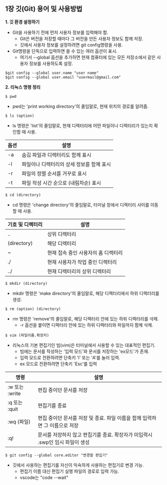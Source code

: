 ## 1장 깃(Git) 용어 및 사용방법

**1. 깃 환경 설정하기**

* Git을 사용하기 전에 먼저 사용자 정보를 입력해야 함.
   * Git은 버전을 저장할 때마다 그 버전을 만든 사용자 정보도 함께 저장.
   * 깃에서 사용자 정보를 설정하려면 git config명령을 사용.
* Git명령을 단독으로 입력하면 쓸 수 있는 여러 옵션이 표시.
   * 여기서 --global 옵션을 추가하면 현재 컴퓨터에 있는 모든 저장소에서 같은 사용자 정보를 사용하도록 설정.

```git
$git config --global user.name "user name"
$git config --global user.email "usermail@gmail.com"
```

**2. 리눅스 명령 정리**

```git
$ pwd
```
* pwd는 'print working directory'의 줄임말로, 현재 위치의 경로를 알려줌.

```git
$ ls (option)
```
* ls 명령은 'list'의 줄임말로, 현재 디렉터리에 어떤 파일이나 디렉터리가 있는지 확인할 때 사용.

|옵션|설명|
|-|-|
|-a|숨김 파일과 디렉터리도 함께 표시|
|-l|파일이나 디렉터리의 상세 정보를 함께 표시|
|-r|파일의 정렬 순서를 거꾸로 표시|
|-t|파일 작성 시간 순으로 (내림차순) 표시|

```git
$ cd (directory)
```
* cd 명령은 'change directory'의 줄임말로, 터미널 창에서 디렉터리 사이를 이동할 때 사용.

|기호 및 디렉터리|설명|
|-|-|
|..|상위 디렉터리|
|(directory)|해당 디렉터리|
|~|현재 접속 중인 사용자의 홈 디렉터리|
|./|현재 사용자가 작업 중인 디렉터리|
|../|현재 디렉터리의 상위 디렉터리|

```git
$ mkdir (directory)
```
* mkdir 명령은 'make directory'의 줄임말로, 해당 디렉터리에서 하위 디렉터리를 생성.

```git
$ rm (option) (directory)
```
* rm 명령은 'remove'의 줄임말로, 해당 디렉터리 안에 있는 하위 디렉터리를 삭제.
  * -r 옵션을 붙이면 디렉터리 안에 있는 하위 디렉터리와 파일까지 함께 삭제.

```git
$ vim (파일이름.확장자)
```
* 리눅스의 기본 편집기인 빔(vim)은 터미널에서 사용할 수 있는 대표적인 편집기.
  * 빔에는 문서를 작성하는 '입력 모드'와 문서를 저장하는 'ex모드'가 존재.
  * 입력 모드로 전환하려면 단축키 'I' 또는 'A'를 눌러 입력.
  * ex 모드로 전환하려면 단축키 'Esc'를 입력

|명령|설명|
|-|-|
|:w 또는 :write|편집 중이던 문서를 저장|
|:q 또는 :quit|편집기를 종료|
|:wq (파일)|편집 중이던 문서를 저장 및 종료. 파일 이름을 함께 입력하면 그 이름으로 저장|
|:q!|문서를 저장하지 않고 편집기를 종료. 확장자가 미입력시 .swp인 임시 파일이 생성|

```git
$ git config --global core.editor "변경할 편집기"
```
* 깃에서 사용하는 편집기를 자신이 익숙하게 사용하는 편집기로 변경 가능.
  * 편집기 이름 대신 편집기 실행 파일의 경로로 입력 가능.
  * vscode는 "code --wait"







   
